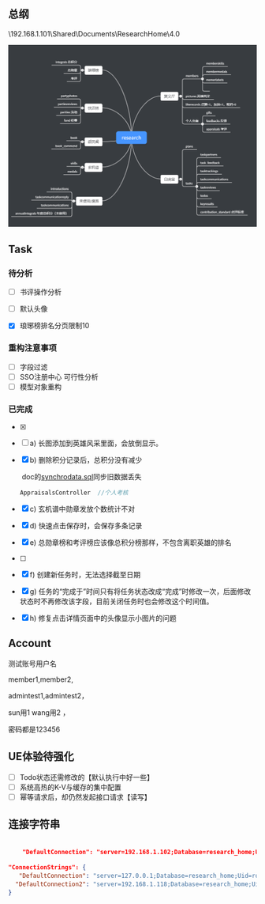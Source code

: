 ##	总纲

\\192.168.1.101\Shared\Documents\ResearchHome\4.0

![1560736732853](assets/1560736732853.png)

##	Task

### 待分析

- [ ] 书评操作分析
- [ ] 默认头像
- [x] 琅琊榜排名分页限制10





###	重构注意事项

- [ ] 字段过滤
- [ ] SSO注册中心 可行性分析
- [ ] 模型对象重构

### 已完成

- [x] 

- [ ] a) 长图添加到英雄风采里面，会放倒显示。

- [x] b) 删除积分记录后，总积分没有减少

  ​	doc的[synchrodata.sql]( [synchrodata.sql](T-SQL\synchrodata.sql) )同步旧数据丢失

  ```cs
  AppraisalsController	//个人考核	
  ```






- [x]  c) 玄机谱中勋章发放个数统计不对

 - [x] d) 快速点击保存时，会保存多条记录

- [x] e) 总勋章榜和考评榜应该像总积分榜那样，不包含离职英雄的排名

- [ ] 

  

 - [x] f) 创建新任务时，无法选择截至日期

- [x]  g) 任务的“完成于”时间只有将任务状态改成“完成”时修改一次，后面修改状态时不再修改该字段，目前关闭任务时也会修改这个时间值。

- [x]  h) 修复点击详情页面中的头像显示小图片的问题



##	Account

测试账号用户名 

member1,member2,

admintest1,admintest2， 

sun用1 wang用2 ，

密码都是123456



##	UE体验待强化

- [ ] Todo状态还需修改的【默认执行中好一些】
- [ ] 系统高热的K-V与缓存的集中配置
- [ ] 幂等请求后，却仍然发起接口请求【读写】

## 连接字符串

```json

    "DefaultConnection": "server=192.168.1.102;Database=research_home;Uid=fooww;Pwd=Fooww_08@2018;SslMode=none;Allow User Variables=True"
```



```json
"ConnectionStrings": {
   "DefaultConnection": "server=127.0.0.1;Database=research_home;Uid=root;Pwd=root;SslMode=none;Allow User Variables=True",
  "DefaultConnection2": "server=192.168.1.118;Database=research_home;Uid=fooww;Pwd=Fooww_08@2018;SslMode=none;Allow User Variables=True"
}
```

